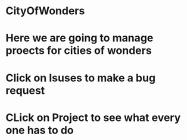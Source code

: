 # CityOfWonders
# Here we are going to manage proects for cities of wonders
# Click on **Isuses** to make a bug request
# CLick on **Project** to see what every one has to do
